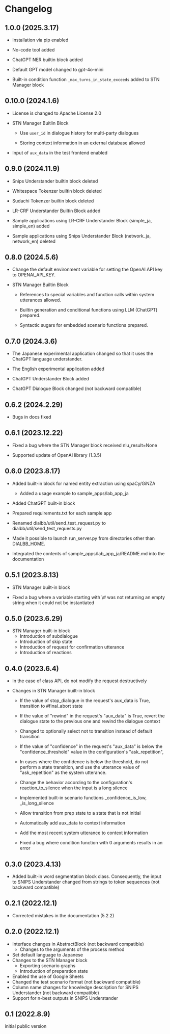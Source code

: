 # Changelog

## 1.0.0 (2025.3.17)

- Installation via pip enabled

- No-code tool added

- ChatGPT NER builtin block added

- Default GPT model changed to gpt-4o-mini

- Built-in condition function `_max_turns_in_state_exceeds` added to STN Manager block

## 0.10.0 (2024.1.6)

- License is changed to Apache License 2.0

- STN Manager Buitlin Block

  - Use `user_id` in dialogue history for multi-party dialogues

  - Storing context information in an external database allowed

- Input of `aux_data` in the test frontend enabled


## 0.9.0 (2024.11.9)

- Snips Understander builtin block deleted

- Whitespace Tokenzer builtin block deleted

- Sudachi Tokenzer builtin block deleted

- LR-CRF Understander Builtin Block added

- Sample applications using LR-CRF Understander Block (simple_ja, simple_en) added

- Sample applications using Snips Understander Block (network_ja, network_en) deleted

## 0.8.0 (2024.5.6)

- Change the default environment variable for setting the OpenAI API key to OPENAI_API_KEY.

- STN Manager Builtin Block

  - References to special variables and function calls within system utterances allowed.

  - Builtin generation and conditional functions using LLM (ChatGPT) prepared.

  - Syntactic sugars for embedded scenario functions prepared.

## 0.7.0 (2024.3.6)

- The Japanese experimental application changed so that it uses the ChatGPT language understander.

- The English experimental application added

- ChatGPT Understander Block added

- ChatGPT Dialogue Block changed (not backward compatible)

## 0.6.2 (2024.2.29)

- Bugs in docs fixed

## 0.6.1 (2023.12.22)

- Fixed a bug where the STN Manager block received nlu_result=None

- Supported update of OpenAI library (1.3.5)

## 0.6.0 (2023.8.17)

- Added built-in block for named entity extraction using spaCy/GiNZA
  - Added a usage example to sample_apps/lab_app_ja

- Added ChatGPT built-in block

- Prepared requirements.txt for each sample app

- Renamed dialbb/util/send_test_request.py to dialbb/util/send_test_requests.py

- Made it possible to launch run_server.py from directories other than DIALBB_HOME.

- Integrated the contents of sample_apps/lab_app_ja/README.md into the documentation

## 0.5.1 (2023.8.13)

- STN Manager built-in block

- Fixed a bug where a variable starting with \\# was not returning an empty string when it could not be instantiated

## 0.5.0 (2023.6.29)

- STN Manager built-in block
  - Introduction of subdialogue
  - Introduction of skip state
  - Introduction of request for confirmation utterance
  - Introduction of reactions

## 0.4.0 (2023.6.4)

- In the case of class API, do not modify the request destructively

- Changes in STN Manager built-in block
  - If the value of stop_dialogue in the request's aux_data is True, transition to #final_abort state
  - If the value of "rewind" in the request's "aux_data" is True, revert the dialogue state to the previous one and rewind the dialogue context
  - Changed to optionally select not to transition instead of default transition
  - If the value of "confidence" in the request's "aux_data" is below the "confidence_threshold" value in the configuration's "ask_repetition",
  - In cases where the confidence is below the threshold, do not perform a state transition, and use the utterance value of "ask_repetition" as the system utterance.
  
  - Change the behavior according to the configuration's reaction_to_silence when the input is a long silence
  
  - Implemented built-in scenario functions _confidence_is_low, _is_long_silence
  
  - Allow transition from prep state to a state that is not initial
  
  - Automatically add aux_data to context information
  
  - Add the most recent system utterance to context information
  
  - Fixed a bug where condition function with 0 arguments results in an error
  

## 0.3.0 (2023.4.13)

- Added built-in word segmentation block class. Consequently, the input to SNIPS Understander changed from strings to token sequences (not backward compatible)

## 0.2.1 (2022.12.1)

- Corrected mistakes in the documentation (5.2.2)

## 0.2.0 (2022.12.1)

- Interface changes in AbstractBlock (not backward compatible)
  - Changes to the arguments of the process method
- Set default language to Japanese
- Changes to the STN Manager block
  - Exporting scenario graphs
  - Introduction of preparation state
- Enabled the use of Google Sheets
- Changed the test scenario format (not backward compatible)
- Column name changes for knowledge description for SNIPS Understander (not backward compatible)
- Support for n-best outputs in SNIPS Understander

## 0.1 (2022.8.9)

initial public version
